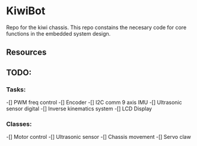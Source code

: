# KiwiBot
Repo for the kiwi chassis.
This repo constains the necesary code for core functions in the embedded system design. 

## Resources

## TODO:
### Tasks:
-[] PWM freq control 
-[] Encoder 
-[] I2C comm 9 axis IMU
-[] Ultrasonic sensor digital
-[] Inverse kinematics system
-[] LCD Display

### Classes:
-[] Motor control
-[] Ultrasonic sensor
-[] Chassis movement
-[] Servo claw 
